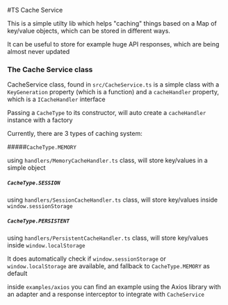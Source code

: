 #TS Cache Service

This is a simple utilty lib which helps "caching" things based on a Map of key/value objects,
which can be stored in different ways.

It can be useful to store for example huge API responses, which are being almost never updated

### The Cache Service class

CacheService class, found in `src/CacheService.ts` is a simple class with a `KeyGeneration` property (which is a function)
and a `cacheHandler` property, which is a `ICacheHandler` interface

Passing a `CacheType` to its constructor, will auto create a `cacheHandler` instance with a factory

Currently, there are 3 types of caching system:

#####`CacheType.MEMORY`

using `handlers/MemoryCacheHandler.ts` class, will store key/values in a simple object

##### `CacheType.SESSION`

using `handlers/SessionCacheHandler.ts` class, will store key/values inside `window.sessionStorage`

##### `CacheType.PERSISTENT`

using `handlers/PersistentCacheHandler.ts` class, will store key/values inside `window.localStorage`

It does automatically check if `window.sessionStorage` or `window.localStorage` are available,
and fallback to `CacheType.MEMORY` as default

inside `examples/axios` you can find an example using the Axios library with an adapter and a response interceptor to integrate with `CacheService`
